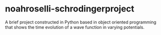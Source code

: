 # noahroselli-schrodingerproject
A brief project constructed in Python based in object oriented programming that shows the time evolution of a wave function in varying potentials.
